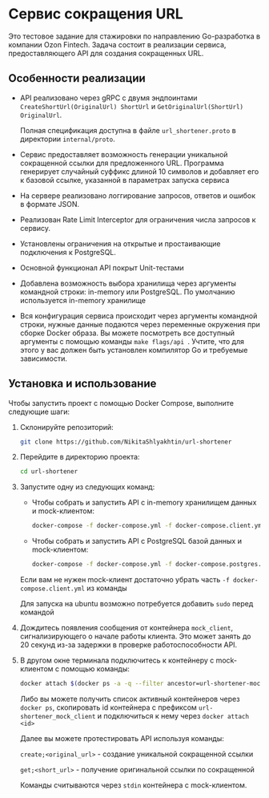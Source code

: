# Сервис сокращения URL

Это тестовое задание для стажировки по направлению Go-разработка в компании Ozon Fintech. Задача состоит в реализации сервиса, предоставляющего API для создания сокращенных URL.

## Особенности реализации

- API реализовано через gRPC с двумя эндпоинтами `CreateShortUrl(OriginalUrl) ShortUrl` и `GetOriginalUrl(ShortUrl) OriginalUrl`. 

    Полная спецификация доступна в файле `url_shortener.proto` в директории `internal/proto`.

- Сервис предоставляет возможность генерации уникальной сокращенной ссылки для предложенного URL. Программа генерирует случайный суффикс длиной 10 символов и добавляет его к базовой ссылке, указанной в параметрах запуска сервиса 

- На сервере реализовано логгирование запросов, ответов и ошибок в формате JSON.

- Реализован Rate Limit Interceptor для ограничения числа запросов к сервису.

- Установлены ограничения на открытые и простаивающие подключения к PostgreSQL.

- Основной функционал API покрыт Unit-тестами

- Добавлена возможность выбора хранилища через аргументы командной строки: in-memory или PostgreSQL. По умолчанию используется in-memory хранилище

- Вся конфигурация сервиса происходит через аргументы командной строки, нужные данные подаются через переменные окружения при сборке Docker образа. Вы можете посмотреть все доступный аргументы с помощью команды `make flags/api `. Учтите, что для этого у вас должен быть установлен компилятор Go и требуемые зависимости. 

## Установка и использование

Чтобы запустить проект с помощью Docker Compose, выполните следующие шаги:

1. Склонируйте репозиторий:

   ```bash
   git clone https://github.com/NikitaShlyakhtin/url-shortener
   ```

2. Перейдите в директорию проекта:

   ```bash
   cd url-shortener
   ```

3. Запустите одну из следующих команд:

   - Чтобы собрать и запустить API с in-memory хранилищем данных и mock-клиентом:

     ```bash
     docker-compose -f docker-compose.yml -f docker-compose.client.yml up --build
     ```

   - Чтобы собрать и запустить API с PostgreSQL базой данных и mock-клиентом:

     ```bash
     docker-compose -f docker-compose.yml -f docker-compose.postgres.yml -f docker-compose.client.yml up --build
     ```
    
    Если вам не нужен mock-клиент достаточно убрать часть `-f docker-compose.client.yml` из команды

    Для запуска на ubuntu возможно потребуется добавить `sudo` перед командой    

4. Дождитесь появления сообщения от контейнера `mock_client`, сигнализирующего о начале работы клиента. Это может занять до 20 секунд из-за задержки в проверке работоспособности API. 
   
5. В другом окне терминала подключитесь к контейнеру с mock-клиентом с помощью команды:

    ```bash
    docker attach $(docker ps -a -q --filter ancestor=url-shortener-mock_client --format="{{.ID}}")
    ```

    Либо вы можете получить список активный контейнеров через `docker ps`, скопировать id контейнера с префиксом `url-shortener_mock_client` и подключиться к нему через `docker attach <id>`

    Далее вы можете протестировать API используя команды:

    `create;<original_url>` - создание уникальной сокращенной ссылки

    `get;<short_url>` - получение оригинальной ссылки по сокращенной

    Команды считываются через `stdin` контейнера с mock-клиентом.

